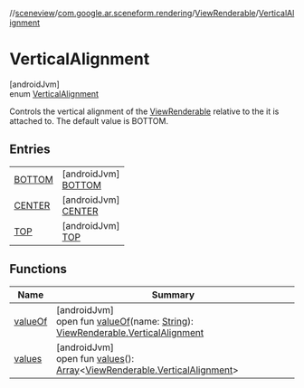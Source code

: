 //[sceneview](../../../../index.md)/[com.google.ar.sceneform.rendering](../../index.md)/[ViewRenderable](../index.md)/[VerticalAlignment](index.md)

# VerticalAlignment

[androidJvm]\
enum [VerticalAlignment](index.md)

Controls the vertical alignment of the [ViewRenderable](../index.md) relative to the  it is attached to. The default value is BOTTOM.

## Entries

| | |
|---|---|
| [BOTTOM](-b-o-t-t-o-m/index.md) | [androidJvm]<br>[BOTTOM](-b-o-t-t-o-m/index.md) |
| [CENTER](-c-e-n-t-e-r/index.md) | [androidJvm]<br>[CENTER](-c-e-n-t-e-r/index.md) |
| [TOP](-t-o-p/index.md) | [androidJvm]<br>[TOP](-t-o-p/index.md) |

## Functions

| Name | Summary |
|---|---|
| [valueOf](value-of.md) | [androidJvm]<br>open fun [valueOf](value-of.md)(name: [String](https://developer.android.com/reference/kotlin/java/lang/String.html)): [ViewRenderable.VerticalAlignment](index.md) |
| [values](values.md) | [androidJvm]<br>open fun [values](values.md)(): [Array](https://kotlinlang.org/api/latest/jvm/stdlib/kotlin/-array/index.html)&lt;[ViewRenderable.VerticalAlignment](index.md)&gt; |
